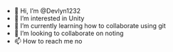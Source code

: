 - 👋 Hi, I’m @Devlyn1232
- 👀 I’m interested in Unity
- 🌱 I’m currently learning how to collaborate using git
- 💞️ I’m looking to collaborate on noting
- 📫 How to reach me no

<!---
Devlyn1232/Devlyn1232 is a ✨ special ✨ repository because its `README.md` (this file) appears on your GitHub profile.
You can click the Preview link to take a look at your changes.
--->
